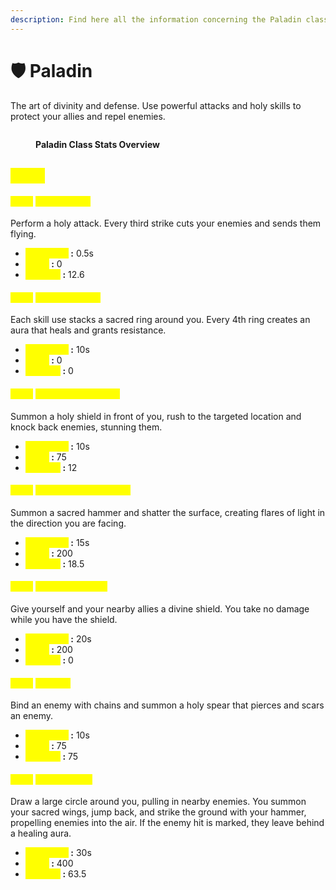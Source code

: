 ```yaml
---
description: Find here all the information concerning the Paladin class.
---
```


# 🛡️ Paladin

The art of divinity and defense. Use powerful attacks and holy skills to protect your allies and repel enemies.

<figure><img src="../../.gitbook/assets/Capture d&#x27;écran 2024-12-03 124245.png" alt=""><figcaption><p><strong>Paladin Class Stats Overview</strong></p></figcaption></figure>

## <mark style="color:yellow;">Skills</mark>

#### <mark style="color:yellow;">Level</mark> <mark style="color:yellow;"></mark><mark style="color:yellow;">**1: Holy Strike**</mark> <a href="#niveau-1-frappe-sacree" id="niveau-1-frappe-sacree"></a>

Perform a holy attack. Every third strike cuts your enemies and sends them flying.

* <mark style="color:yellow;">**Cooldown**</mark>**&#x20;:** 0.5s
* <mark style="color:yellow;">**Mana**</mark>**&#x20;:** 0
* <mark style="color:yellow;">**Damage**</mark>**&#x20;:** 12.6

#### <mark style="color:yellow;">Level</mark> <mark style="color:yellow;"></mark><mark style="color:yellow;">**5: Radiant Aura**</mark> <a href="#niveau-5-aura-radieuse" id="niveau-5-aura-radieuse"></a>

Each skill use stacks a sacred ring around you. Every 4th ring creates an aura that heals and grants resistance.

* <mark style="color:yellow;">**Cooldown**</mark>**&#x20;:** 10s
* <mark style="color:yellow;">**Mana**</mark>**&#x20;:** 0
* <mark style="color:yellow;">**Damage**</mark>**&#x20;:** 0

#### <mark style="color:yellow;">Level</mark> <mark style="color:yellow;"></mark><mark style="color:yellow;">**10: Unwavering Will**</mark> <a href="#niveau-10-volonte-inebranlable" id="niveau-10-volonte-inebranlable"></a>

Summon a holy shield in front of you, rush to the targeted location and knock back enemies, stunning them.

* <mark style="color:yellow;">**Cooldown**</mark>**&#x20;:** 10s
* <mark style="color:yellow;">**Mana**</mark>**&#x20;:** 75
* <mark style="color:yellow;">**Damage**</mark>**&#x20;:** 12

#### <mark style="color:yellow;">Level</mark> <mark style="color:yellow;"></mark><mark style="color:yellow;">**15: Hammer of Justice**</mark> <a href="#niveau-15-marteau-de-justice" id="niveau-15-marteau-de-justice"></a>

Summon a sacred hammer and shatter the surface, creating flares of light in the direction you are facing.

* <mark style="color:yellow;">**Cooldown**</mark>**&#x20;:** 15s
* <mark style="color:yellow;">**Mana**</mark>**&#x20;:** 200
* <mark style="color:yellow;">**Damage**</mark>**&#x20;:** 18.5

#### <mark style="color:yellow;">Level</mark> <mark style="color:yellow;"></mark><mark style="color:yellow;">**20: Divine Shield**</mark> <a href="#niveau-20-bouclier-divin" id="niveau-20-bouclier-divin"></a>

Give yourself and your nearby allies a divine shield. You take no damage while you have the shield.

* <mark style="color:yellow;">**Cooldown**</mark>**&#x20;:** 20s
* <mark style="color:yellow;">**Mana**</mark>**&#x20;:** 200
* <mark style="color:yellow;">**Damage**</mark>**&#x20;:** 0

#### <mark style="color:yellow;">Level</mark> <mark style="color:yellow;"></mark><mark style="color:yellow;">**30: Seal**</mark> <a href="#niveau-30-sceau" id="niveau-30-sceau"></a>

Bind an enemy with chains and summon a holy spear that pierces and scars an enemy.

* <mark style="color:yellow;">**Cooldown**</mark>**&#x20;:** 10s
* <mark style="color:yellow;">**Mana**</mark>**&#x20;:** 75
* <mark style="color:yellow;">**Damage**</mark>**&#x20;:** 75

#### <mark style="color:yellow;">Level</mark> <mark style="color:yellow;"></mark><mark style="color:yellow;">**40: Last fight**</mark> <a href="#niveau-40-dernier-combat" id="niveau-40-dernier-combat"></a>

Draw a large circle around you, pulling in nearby enemies. You summon your sacred wings, jump back, and strike the ground with your hammer, propelling enemies into the air. If the enemy hit is marked, they leave behind a healing aura.

* <mark style="color:yellow;">**Cooldown**</mark>**&#x20;:** 30s
* <mark style="color:yellow;">**Mana**</mark>**&#x20;:** 400
* <mark style="color:yellow;">**Damage**</mark>**&#x20;:** 63.5
